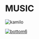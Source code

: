 # MUSIC

![kamilo](https://github.com/KAMBLACK66/music/assets/93850511/f9351524-6c6b-4c8f-813d-5c3ae8f2dbc4)


[![bottom6](https://github.com/KAMBLACK66/music/assets/93850511/4329f966-4a57-4627-933f-73e6509d0b5b)](https://kamblack66.github.io/music/)
